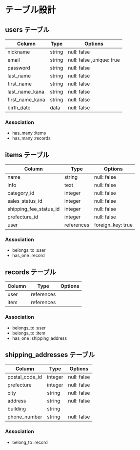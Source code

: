 # テーブル設計

## users テーブル

| Column          | Type   | Options                  |
| --------------- | ------ | ------------------------ |
| nickname        | string | null: false              |
| email           | string | null: false ,unique: true|
| password        | string | null: false              |
| last_name       | string | null: false              |
| first_name      | string | null: false              |
| last_name_kana  | string | null: false              |
| first_name_kana | string | null: false              |
| birth_date      | data   | null: false              |


### Association

- has_many :items
- has_many :records

## items テーブル

| Column                 | Type       | Options           |
| ---------------------- | ---------- | ----------------- |
| name                   | string     | null: false       |
| info                   | text       | null: false       |
| category_id            | integer    | null: false       |
| sales_status_id        | integer    | null: false       |
| shipping_fee_status_id | integer    | null: false       |
| prefecture_id          | integer    | null: false       |
| user                   | references | foreign_key: true |


### Association

- belongs_to :user
- has_one :record

## records テーブル

| Column | Type       | Options |
| ------ | ---------- | ------- |
| user   | references |         |
| item   | references |         |

### Association

- belongs_to :user
- belongs_to :item
- has_one    :shipping_address

## shipping_addresses テーブル

| Column          | Type    | Options     |
| --------------- | ------- | ----------- |
| postal_code_id  | integer | null: false |
| prefecture      | integer | null: false |
| city            | string  | null: false |
| address         | string  | null: false |
| building        | string  |             |
| phone_number    | string  | null: false |


### Association

- belong_to :record